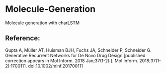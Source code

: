 # Molecule-Generation
Molecule generation with charLSTM

## Reference:
Gupta A, Müller AT, Huisman BJH, Fuchs JA, Schneider P, Schneider G. Generative Recurrent Networks for De Novo Drug Design [published correction appears in Mol Inform. 2018 Jan;37(1-2):]. Mol Inform. 2018;37(1-2):1700111. doi:10.1002/minf.201700111
